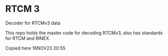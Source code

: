 # RTCM 3
Decoder for RTCMv3 data

This repo holds the master code for decoding RTCMv3, also has standards for RTCM and RINEX. 

Copied here 16NOV23 20:55
